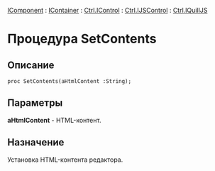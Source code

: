 ﻿---
Link: .Ctrl.IQuillJS.@SetContents
---

[IComponent](topic:Com.Custom.ComClasses.IComponent.Default) :
[IContainer](topic:Com.Custom.ComClasses.IContainer.Default) :
[Ctrl.IControl](topic:Com.Custom.ComClasses.Ctrl.IControl.Default) :
[Ctrl.IJSControl](topic:Com.Custom.ComClasses.Ctrl.IJSControl.Default) :
[Ctrl.IQuillJS](Default)

# Процедура SetContents

## Описание

    proc SetContents(aHtmlContent :String);

## Параметры

**aHtmlContent** - HTML-контент.

## Назначение

Установка HTML-контента редактора.
